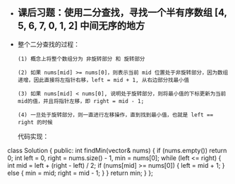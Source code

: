 - ## 课后习题：使用二分查找，寻找一个半有序数组 [4, 5, 6, 7, 0, 1, 2] 中间无序的地方

- 整个二分查找的过程：

  ```
  (1) 概念上将整个数组分为 非旋转部分 和 旋转部分 
  
  (2) 如果 nums[mid] >= nums[0]，则表示当前 mid 位置处于非旋转部分，因为数组递增，因此直接将左指针右移，left = mid + 1, 从右边部分找最小值
  
  (3) 如果 nums[mid] < nums[0], 说明处于旋转部分，则将最小值的下标更新为当前mid的值，并且将指针左移，即 right = mid - 1;
  
  (4) 一旦处于旋转部分，则一直进行左移操作，直到找到最小值，也就是 left == right 的时候 
  ```

  代码实现：

class Solution {
public:
int findMin(vector<int>& nums) {
	if (nums.empty()) return 0;
	int left = 0, right = nums.size() - 1, min = nums[0];
	while (left <= right) {
	    int mid = left + (right - left) / 2;
	    if (nums[mid] >= nums[0]) {
	 	left = mid + 1;
		} else {
	   	   min = mid;
		   right = mid - 1;
		}
	}
	return min;
   }
};

